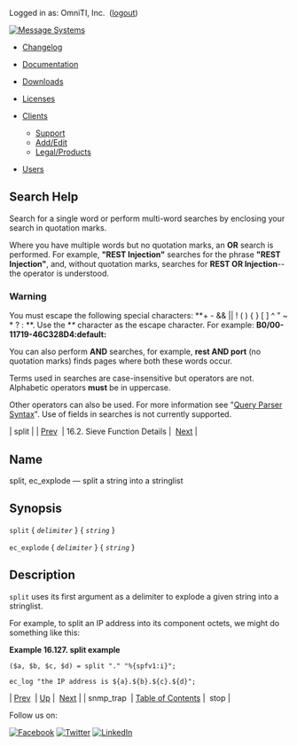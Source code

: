 Logged in as: OmniTI, Inc.  ([logout](https://support.messagesystems.com/logout.php))

[![Message Systems](https://support.messagesystems.com/images/ms-white205.png)](https://support.messagesystems.com/start.php) 

*   [Changelog](https://support.messagesystems.com/start.php?show=changelog)
*   [Documentation](https://support.messagesystems.com/docs/)
*   [Downloads](https://support.messagesystems.com/start.php)

*   [Licenses](https://support.messagesystems.com/license_summary.php)
*   <a href="">Clients</a>
    *   [Support](https://support.messagesystems.com/cs.php)
    *   [Add/Edit](https://support.messagesystems.com/edit_client.php)
    *   [Legal/Products](https://support.messagesystems.com/edit_products.php)
*   [Users](https://support.messagesystems.com/edit_customer.php)

## Search Help

Search for a single word or perform multi-word searches by enclosing your search in quotation marks.

Where you have multiple words but no quotation marks, an **OR** search is performed. For example, **"REST Injection"** searches for the phrase **"REST Injection"**, and, without quotation marks, searches for **REST OR Injection**--the operator is understood.

### Warning

You must escape the following special characters: **+ - && || ! ( ) { } [ ] ^ " ~ * ? : \**. Use the **\** character as the escape character. For example: **B0/00-11719-46C328D4\:default\:**

You can also perform **AND** searches, for example, **rest AND port** (no quotation marks) finds pages where both these words occur.

Terms used in searches are case-insensitive but operators are not. Alphabetic operators **must** be in uppercase.

Other operators can also be used. For more information see "[Query Parser Syntax](https://lucene.apache.org/core/old_versioned_docs/versions/3_0_0/queryparsersyntax.html)". Use of fields in searches is not currently supported.

| split |
| [Prev](sieve.ref.snmp_trap.php)  | 16.2. Sieve Function Details |  [Next](sieve.ref.stop.php) |

<a name="sieve.ref.split"></a>
## Name

split, ec_explode — split a string into a stringlist

## Synopsis

`split` { *`delimiter`* } { *`string`* }

`ec_explode` { *`delimiter`* } { *`string`* }

<a name="idp31269856"></a>
## Description

`split` uses its first argument as a delimiter to explode a given string into a stringlist.

For example, to split an IP address into its component octets, we might do something like this:

<a name="example.split"></a>

**Example 16.127. split example**

```
($a, $b, $c, $d) = split "." "%{spfv1:i}";

ec_log "the IP address is ${a}.${b}.${c}.${d}";
```

| [Prev](sieve.ref.snmp_trap.php)  | [Up](sieve.ref.files.php) |  [Next](sieve.ref.stop.php) |
| snmp_trap  | [Table of Contents](index.php) |  stop |

Follow us on:

[![Facebook](https://support.messagesystems.com/images/icon-facebook.png)](http://www.facebook.com/messagesystems) [![Twitter](https://support.messagesystems.com/images/icon-twitter.png)](http://twitter.com/#!/MessageSystems) [![LinkedIn](https://support.messagesystems.com/images/icon-linkedin.png)](http://www.linkedin.com/company/message-systems)
